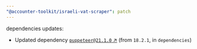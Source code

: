 ```yaml
---
"@accounter-toolkit/israeli-vat-scraper": patch
---
```

dependencies updates:
  - Updated dependency [`puppeteer@21.1.0` ↗︎](https://www.npmjs.com/package/puppeteer/v/21.1.0) (from `18.2.1`, in `dependencies`)
